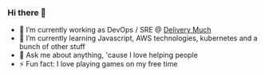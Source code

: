 ### Hi there 👋

- 🔭 I’m currently working as DevOps / SRE @ [Delivery Much](https://github.com/delivery-much)
- 🌱 I’m currently learning Javascript, AWS technologies, kubernetes and a bunch of other stuff
- 💬 Ask me about anything, 'cause I love helping people
- ⚡ Fun fact: I love playing games on my free time
